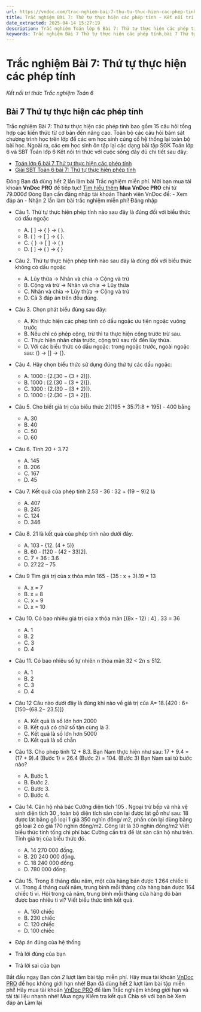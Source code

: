 ```yaml
---
url: https://vndoc.com/trac-nghiem-bai-7-thu-tu-thuc-hien-cac-phep-tinh-267783
title: Trắc nghiệm Bài 7: Thứ tự thực hiện các phép tính - Kết nối tri thức Trắc nghiệm Toán 6 - VnDoc.com
date_extracted: 2025-04-14 15:27:19
description: Trắc nghiệm Toán lớp 6 Bài 7: Thứ tự thực hiện các phép tính sách Kết nối tri thức đầy đủ đáp án giúp hệ thống lại toàn bộ chương trình học Toán 6. Mời các em học sinh cùng theo dõi chi tiết.
keywords: Trắc nghiệm Bài 7 Thứ tự thực hiện các phép tính,bài 7 Thứ tự thực hiện các phép tính,bài 7 Thứ tự thực hiện các phép tính kết nối tri thức,Trắc nghiệm Toán 6,trắc nghiệm toán lớp 6,câu hỏi trắc nghiệm toán 6,toán lớp 6 kết nối tri thức với cuộc sống
---
```


# Trắc nghiệm Bài 7: Thứ tự thực hiện các phép tính
 _Kết nối tri thức Trắc nghiệm Toán 6_
## Bài 7 Thứ tự thực hiện các phép tính
Trắc nghiệm Bài 7: Thứ tự thực hiện các phép tính bao gồm 15 câu hỏi tổng hợp các kiến thức từ cơ bản đến nâng cao. Toàn bộ các câu hỏi bám sát chương trình học trên lớp để các em học sinh củng cố hệ thống lại toàn bộ bài học.
Ngoài ra, các em học sinh ôn tập lại các dạng bài tập SGK Toán lớp 6 và SBT Toán lớp 6 Kết nối tri thức với cuộc sống đầy đủ chi tiết sau đây:
  * [Toán lớp 6 bài 7 Thứ tự thực hiện các phép tính](<https://vndoc.com/toan-lop-6-bai-7-thu-tu-thuc-hien-cac-phep-tinh-ket-noi-tri-thuc-233840>)
  * [Giải SBT Toán 6 bài 7: Thứ tự thực hiện phép tính ](<https://vndoc.com/giai-sbt-toan-6-bai-7-thu-tu-thuc-hien-phep-tinh-239453>)

Đóng
Bạn đã dùng hết 2 lần làm bài Trắc nghiệm miễn phí. Mời bạn mua tài khoản **VnDoc PRO** để tiếp tục\! [Tìm hiểu thêm](</pro>)
**Mua VnDoc PRO** chỉ từ 79.000đ
Đóng
Bạn cần đăng nhập tài khoản Thành viên VnDoc để:
\- Xem đáp án
\- Nhận 2 lần làm bài trắc nghiệm miễn phí\!
Đăng nhập 
  * Câu 1.
Thứ tự thực hiện phép tính nào sau đây là đúng đối với biểu thức có dấu ngoặc
    * A. \[ \] → \{ \} → \( \).
    * B. \( \) → \[ \] → \{ \}.
    * C. \{ \} → \[ \] → \( \)
    * D. \[ \] → \( \) → \{ \}
  * Câu 2.
Thứ tự thực hiện phép tính nào sau đây là đúng đối với biểu thức không có dấu ngoặc
    * A. Lũy thừa → Nhân và chia → Cộng và trừ
    * B. Cộng và trừ → Nhân và chia → Lũy thừa
    * C. Nhân và chia → Lũy thừa → Cộng và trừ
    * D. Cả 3 đáp án trên đều đúng.
  * Câu 3.
Chọn phát biểu đúng sau đây:
    * A. Khi thực hiện các phép tính có dấu ngoặc ưu tiên ngoặc vuông trước
    * B. Nếu chỉ có phép cộng, trừ thì ta thực hiện cộng trước trừ sau.
    * C. Thực hiện nhân chia trước, cộng trừ sau rồi đến lũy thừa.
    * D. Với các biểu thức có dấu ngoặc: trong ngoặc trước, ngoài ngoặc sau: \(\) → \[\] → \{\}.
  * Câu 4.
Hãy chọn biểu thức sử dụng đúng thứ tự các dấu ngoặc:
    * A. 1000 : \{2.\[30 − \(3 + 2\)\]\}.
    * B. 1000 : \[2.\{30 − \(3 + 2\)\]\}.
    * C. 1000 : \{2.\(30 − \[3 + 2\)\]\}.
    * D. 1000 : \{2.\(30 − \[3 + 2\]\)\}.
  * Câu 5.
Cho biết giá trị của biểu thức 2\[\(195 + 35:7\):8 + 195\] - 400 bằng
    * A. 30
    * B. 40
    * C. 50
    * D. 60
  * Câu 6.
Tính 20 + 3.72
    * A. 145
    * B. 206
    * C. 167
    * D. 45
  * Câu 7.
Kết quả của phép tính 2.53 \- 36 : 32 \+ \(19 − 9\)2 là
    * A. 407
    * B. 245
    * C. 124
    * D. 346
  * Câu 8.
21 là kết quả của phép tính nào dưới đây.
    * A. 103 - \{12. \(4 + 5\)\}
    * B. 60 - \[120 - \(42 - 33\)2\].
    * C. 7 + 36 : 3.6
    * D. 27.22 – 75
  * Câu 9
Tìm giá trị của x thỏa mãn 165 - \(35 : x + 3\).19 = 13
    * A. x = 7
    * B. x = 8
    * C. x = 9
    * D. x = 10
  * Câu 10.
Có bao nhiêu giá trị của x thỏa mãn \[\(8x - 12\) : 4\] . 33 = 36
    * A. 1
    * B. 2
    * C. 3
    * D. 4
  * Câu 11.
Có bao nhiêu số tự nhiên n thỏa mãn 32 < 2n ≤ 512.
    * A. 1
    * B. 2
    * C. 3
    * D. 4
  * Câu 12
Câu nào dưới đây là đúng khi nào về giá trị của A= 18.\{420 : 6+\[150−\(68.2− 23.5\)\]\}
    * A. Kết quả là số lớn hơn 2000
    * B. Kết quả có chữ số tận cùng là 3.
    * C. Kết quả là số lớn hơn 5000
    * D. Kết quả là số chẵn
  * Câu 13.
Cho phép tính 12 + 8.3. Bạn Nam thực hiện như sau: 17 + 9.4
= \(17 + 9\).4 \(Bước 1\)
= 26.4 \(Bước 2\)
= 104. \(Bước 3\)
Bạn Nam sai từ bước nào?
    * A. Bước 1.
    * B. Bước 2.
    * C. Bước 3.
    * D. Bước 4.
  * Câu 14.
Căn hộ nhà bác Cường diện tích 105 . Ngoại trừ bếp và nhà vệ sinh diện tích 30 , toàn bộ diện tích sàn còn lại được lát gỗ như sau: 18 được lát bằng gỗ loại 1 giá 350 nghìn đồng/ m2, phần còn lại dùng bằng gỗ loại 2 có giá 170 nghìn đồng/m2. Công lát là 30 nghìn đồng/m2
Viết biểu thức tính tổng chi phí bác Cường cần trả để lát sàn căn hộ như trên. Tính giá trị của biểu thức đó.
    * A. 14 270 000 đồng.
    * B. 20 240 000 đồng.
    * C. 18 240 000 đồng.
    * D. 780 000 đồng.
  * Câu 15.
Trong 8 tháng đầu năm, một cửa hàng bán được 1 264 chiếc ti vi. Trong 4 tháng cuối năm, trung bình mỗi tháng cửa hàng bán được 164 chiếc ti vi. Hỏi trong cả năm, trung bình mỗi tháng cửa hàng đó bán được bao nhiêu ti vi? Viết biểu thức tính kết quả.
    * A. 160 chiếc
    * B. 230 chiếc
    * C. 120 chiếc
    * D. 100 chiếc

  * Đáp án đúng của hệ thống
  * Trả lời đúng của bạn
  * Trả lời sai của bạn

Bắt đầu ngay
Bạn còn _2_ lượt làm bài tập miễn phí. Hãy mua tài khoản [VnDoc PRO](</pro>) để học không giới hạn nhé\!  Bạn đã dùng hết 2 lượt làm bài tập miễn phí\! Hãy mua tài khoản [VnDoc PRO](</pro>) để làm Trắc nghiệm không giới hạn và tải tài liệu nhanh nhé\!  Mua ngay
Kiểm tra kết quả Chia sẻ với bạn bè Xem đáp án Làm lại
